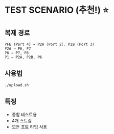 # TEST SCENARIO (추천!) ⭐

## 복제 경로
```
PFE (Port 4) → P2A (Port 2), P2B (Port 3)
P2A → P6, P7
P6 → P7, P8
P1 → P2A, P2B, P6
```

## 사용법
```bash
./upload.sh
```

## 특징
- 종합 테스트용
- 4개 스트림
- 모든 포트 타입 사용